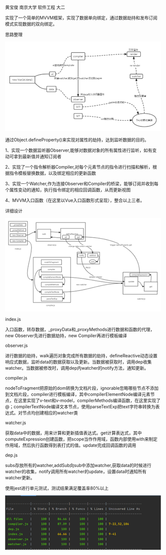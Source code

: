 黄宝俊 南京大学 软件工程 大二

实现了一个简单的MVVM框架，实现了数据单向绑定，通过数据劫持和发布订阅模式实现数据的双向绑定。

思路整理

![](./思路整理.png)

通过Object.defineProperty()来实现对属性的劫持，达到监听数据的目的。

1、实现一个数据监听器Observer,能够对数据对象的所有属性进行监听，如有变动可拿到最新值并通知订阅者

2、实现了一个指令解析器Compiler,对每个元素节点的指令进行扫描和解析，根据指令模板替换数据，以及绑定相应的更新函数

3、实现一个Watcher,作为连接Observer和Compiler的桥梁，能够订阅并收到每个属性变动的通知，执行指令绑定的相应回调函数，从而更新视图

4、MVVM入口函数（在这里以Vue入口函数形式呈现），整合以上三者。

详细设计

![](.\详细设计.png)

index.js

入口函数，转存数据，_proxyData和_proxyMethods进行数据和函数的代理，new Observer先进行数据劫持，new Compiler再进行模板编译

observer.js

进行数据的劫持，walk遍历对象完成所有数据的劫持，defineReactive动态设置响应式数据，监听data的数据获取以及更新。当数据被获取时，调用dep收集watcher。当数据被修改时，调用dep内watcher的notify方法，通知更新。

compiler.js

nodeToFragment把原始的dom转换为文档片段，ignorable忽略哪些节点不添加到文档片段，compiler进行模板编译，其中compilerElementNode编译元素节点，在这里实现了v-text和v-model，compilerMethods编译函数，在这里实现了@；compilerTextNode编译文本节点，使用parseTextExp把text字符串转换为表达式。对节点均创建相应的watcher类

watcher.js

获取data中的数据，用来计算和更新插值表达式。get计算表达式，其中computeExpression创建函数，把scope当作作用域，函数内部使用with来制定作用域，然后执行函数得到表打式的值。update完成回调函数的调用

dep.js

subs存放所有的watcher,addSub向sub中添加watcher,获取data的时候进行watcher的收集，notify调用所有watcher的update，设置data时通知所有watcher更新。

使用jest进行单元测试，测试结果满足覆盖率80%以上

![](.\单元测试.png)